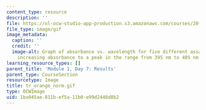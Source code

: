 ```yaml
---
content_type: resource
description: ''
file: https://ol-ocw-studio-app-production.s3.amazonaws.com/courses/20-109-laboratory-fundamentals-in-biological-engineering-spring-2010/1ba945ae811bef5a11b0e99d2448d8b2_tr_orange_norm.gif
file_type: image/gif
image_metadata:
  caption: ''
  credit: ''
  image-alt: Graph of absorbance vs. wavelength for five different assays, showing
    increasing absorbance to a peak in the range from 395 nm to 405 nm.
learning_resource_types: []
parent_title: 'Module 1, Day 7: Results'
parent_type: CourseSection
resourcetype: Image
title: tr_orange_norm.gif
type: OCWImage
uid: 1ba945ae-811b-ef5a-11b0-e99d2448d8b2
---
```

